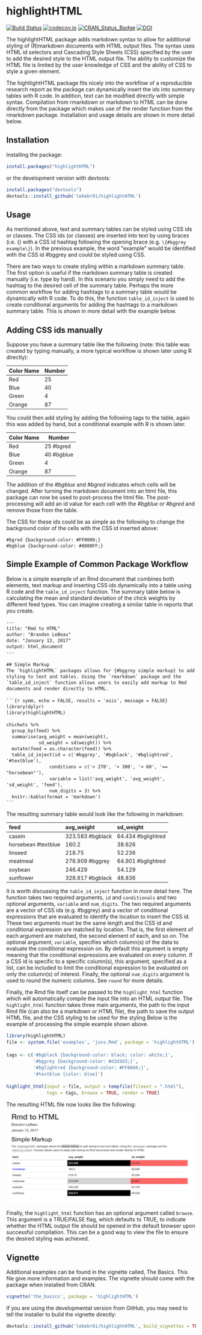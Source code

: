 # highlightHTML

[![Build Status](https://travis-ci.org/lebebr01/highlightHTML.svg?branch=master)](https://travis-ci.org/lebebr01/highlightHTML)
[![codecov.io](https://codecov.io/github/lebebr01/highlightHTML/coverage.svg?branch=master)](https://codecov.io/github/lebebr01/highlightHTML?branch=master)
[![CRAN_Status_Badge](http://www.r-pkg.org/badges/version/highlightHTML)](http://cran.r-project.org/package=highlightHTML)
[![DOI](http://joss.theoj.org/papers/10.21105/joss.00185/status.svg)](https://doi.org/10.21105/joss.00185)

The highlightHTML package adds markdown syntax to allow for additional styling of (R)markdown documents with HTML output files. The syntax uses HTML id selectors and Cascading Style Sheets (CSS) specified by the user to add the desired style to the HTML output file. The ability to customize the HTML file is limited by the user knowledge of CSS and the ability of CSS to style a given element. 

The hightlightHTML package fits nicely into the workflow of a reproducible research report as the package can dynamically insert the ids into summary tables with R code. In addition, text can be modified directly with simple syntax. Compilation from rmarkdown or markdown to HTML can be done directly from the package which makes use of the render function from the rmarkdown package. Installation and usage details are shown in more detail below.

## Installation 
Installing the package:

```r
install.packages("highlightHTML")
```

or the development version with devtools:

```r
install.packages("devtools")
devtools::install_github('lebebr01/highlightHTML')
```

## Usage

As mentioned above, text and summary tables can be styled using CSS ids or classes. The CSS ids (or classes) are inserted into text by using braces (i.e. \{) with a CSS id hashtag following the opening brace (e.g. `\{#bggrey example\}`). In the previous example, the word "example" would be identified with the CSS id #bggrey and could be styled using CSS. 

There are two ways to create styling within a markdown summary table. The first option is useful if the markdown summary table is created manually (i.e. type by hand). In this scenario you simply need to add the hashtag to the desired cell of the summary table. Perhaps the more common workflow for adding hashtags to a summary table would be dynamically with R code. To do this, the function `table_id_inject` is used to create conditional arguments for adding the hashtags to a markdown summary table. This is shown in more detail with the example below.

## Adding CSS ids manually
Suppose you have a summary table like the following (note: this table was created by typing manually, a more typical workflow is shown later using R directly):

| Color Name | Number       |
|----------- | ------------ |
| Red        |  25          |
| Blue       |  40          |
| Green      |  4           |
| Orange     |  87          |

You could then add styling by adding the following tags to the table, again this was added by hand, but a conditional example with R is shown later.

| Color Name | Number       |
|----------- | ------------ |
| Red        |  25  #bgred  |
| Blue       |  40  #bgblue |
| Green      |  4           |
| Orange     |  87          |

The addition of the *#bgblue* and *#bgred* indicates which cells will be changed. After turning the markdown document into an html file, this package can now be used to post-process the html file. The post-processing will add an id value for each cell with the *#bgblue* or *#bgred* and remove those from the table. 

The CSS for these ids could be as simple as the following to change the background color of the cells with the CSS id inserted above:

````
#bgred {background-color: #FF0000;}
#bgblue {background-color: #0000FF;}
````

## Simple Example of Common Package Workflow

Below is a simple example of an Rmd document that combines both elements, text markup and inserting CSS ids dynamically into a table using R code and the `table_id_inject` function. The summary table below is calculating the mean and standard deviation of the chick weights by different feed types. You can imagine creating a similar table in reports that you create.

````
---
title: "Rmd to HTML"
author: "Brandon LeBeau"
date: "January 13, 2017"
output: html_document
---

## Simple Markup
The `highlightHTML` packages allows for {#bggrey simple markup} to add styling to text and tables. Using the `rmarkdown` package and the `table_id_inject` function allows users to easily add markup to Rmd documents and render directly to HTML.

```{r symm, echo = FALSE, results = 'asis', message = FALSE}
library(dplyr)
library(highlightHTML)

chickwts %>%
  group_by(feed) %>%
  summarise(avg_weight = mean(weight),
            sd_weight = sd(weight)) %>%
  mutate(feed = as.character(feed)) %>%
  table_id_inject(id = c('#bggrey', '#bgblack', '#bglightred', '#textblue'), 
                conditions = c('> 270', '> 300', '> 60', '== "horsebean"'),
                variable = list('avg_weight', 'avg_weight', 'sd_weight', 'feed'),
                num_digits = 3) %>%
  knitr::kable(format = 'markdown')
```
````

The resulting summary table would look like the following in markdown:

|feed                |avg_weight       |sd_weight          |
|:-------------------|:----------------|:------------------|
|casein              |323.583 #bgblack |64.434 #bglightred |
|horsebean #textblue |160.2            |38.626             |
|linseed             |218.75           |52.236             |
|meatmeal            |276.909 #bggrey  |64.901 #bglightred |
|soybean             |246.429          |54.129             |
|sunflower           |328.917 #bgblack |48.836             |

It is worth discussing the `table_id_inject` function in more detail here. The function takes two required arguments, `id` and `conditionals` and two optional arguments, `variable` and `num_digits`. The two required arguments are a vector of CSS ids (e.g. #bggrey) and a vector of conditional expressions that are evaluated to identify the location to insert the CSS id. These two arguments must be the same length and the CSS id and conditional expression are matched by location. That is, the first element of each argument are matched, the second element of each, and so on. The optional argument, `variable`, specifies which column(s) of the data to evaluate the conditional expression on. By default this argument is empty meaning that the conditional expressions are evaluated on every column. If a CSS id is specific to a specific column(s), this argument, specified as a list, can be included to limit the conditional expression to be evaluated on only the column(s) of interest. Finally, the optional `num_digits` argument is used to round the numeric columns. See `round` for more details.

Finally, the Rmd file itself can be passed to the `highlight_html` function which will automatically compile the input file into an HTML output file. The `highlight_html` function takes three main arguments, the path to the input Rmd file (can also be a markdown or HTML file), the path to save the output HTML file, and the CSS styling to be used for the styling Below is the example of processing the simple example shown above. 


```r
library(highlightHTML)
file <- system.file('examples', 'joss.Rmd', package = 'highlightHTML')

tags <- c('#bgblack {background-color: black; color: white;}',
          '#bggrey {background-color: #d3d3d3;}',
          '#bglightred {background-color: #FF6666;}',
          '#textblue {color: blue}')

highlight_html(input = file, output = tempfile(fileext = ".html"),
               tags = tags, browse = TRUE, render = TRUE)
```

The resulting HTML file now looks like the following:

![joss output](inst/examples/joss_output.png)

Finally, the `highlight_html` function has an optional argument called `browse`. This argument is a TRUE/FALSE flag, which defaults to TRUE, to indicate whether the HTML output file should be opened in the default browser upon successful compilation. This can be a good way to view the file to ensure the desired styling was achieved.

## Vignette
Additional examples can be found in the vignette called, The Basics. This file give more information and examples. The vignette should come with the package when installed from CRAN. 


```r
vignette('the_basics', package = 'highlightHTML')
```


If you are using the developmental version from GitHub, you may need to tell the installer to build the vignette directly:


```r
devtools::install_github('lebebr01/highlightHTML', build_vignettes = TRUE)
```

